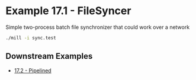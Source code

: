 # Example 17.1 - FileSyncer
Simple two-process batch file synchronizer that could work over a network

```bash
./mill -i sync.test
```
## Downstream Examples

- [17.2 - Pipelined](https://github.com/handsonscala/handsonscala/tree/master/examples/17.2%20-%20Pipelined)